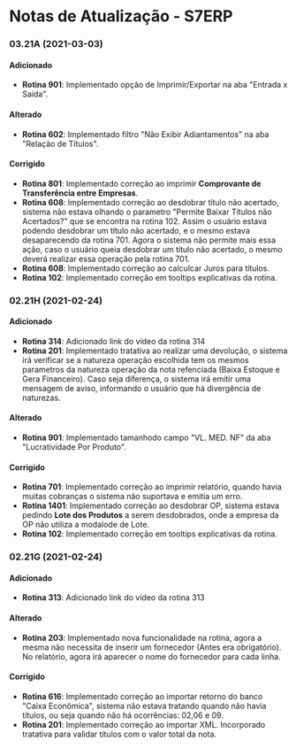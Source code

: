 # Notas de Atualização - S7ERP

### 03.21A (2021-03-03)

#### Adicionado

* **Rotina 901**: Implementado opção de Imprimir/Exportar na aba "Entrada x Saida".

#### Alterado

* **Rotina 602**: Implementado filtro "Não Exibir Adiantamentos" na aba "Relação de Títulos".

#### Corrigido

* **Rotina 801**: Implementado correção ao imprimir **Comprovante de Transferência entre Empresas**.
* **Rotina 608**: Implementado correção ao desdobrar título não acertado, sistema não estava olhando o parametro "Permite Baixar Títulos não Acertados?" que se encontra na rotina 102. Assim o usuário estava podendo desdobrar um título não acertado, e o mesmo estava desaparecendo da rotina 701. Agora o sistema não permite mais essa ação, caso o usuário queia desdobrar um título não acertado, o mesmo deverá realizar essa operação pela rotina 701.
* **Rotina 608**: Implementado correção ao calculcar Juros para títulos.
* **Rotina 102**: Implementado correção em tooltips explicativas da rotina.

### 02.21H (2021-02-24)

#### Adicionado

* **Rotina 314**: Adicionado link do vídeo da rotina 314
* **Rotina 201**: Implementado tratativa ao realizar uma devolução, o sistema irá verificar se a natureza operação escolhida tem os mesmos parametros da natureza operação da nota refenciada (Baixa Estoque e Gera Financeiro). Caso seja diferença, o sistema irá emitir uma mensagem de aviso, informando o usuário que há divergência de naturezas.

#### Alterado

* **Rotina 901**: Implementado tamanhodo campo "VL. MED. NF" da aba "Lucratividade Por Produto".

#### Corrigido

* **Rotina 701**: Implementado correção ao imprimir relatório, quando havia muitas cobranças o sistema não suportava e emitia um erro.
* **Rotina 1401**: Implementado correção ao desdobrar OP, sistema estava pedindo **Lote dos Produtos** a serem desdobrados, onde a empresa da OP não utiliza a modalode de Lote.
* **Rotina 102**: Implementado correção em tooltips explicativas da rotina.

### 02.21G (2021-02-24)

#### Adicionado

* **Rotina 313**: Adicionado link do vídeo da rotina 313

#### Alterado

* **Rotina 203**: Implementado nova funcionalidade na rotina, agora a mesma não necessita de inserir um fornecedor (Antes era obrigatório). No relatório, agora irá aparecer o nome do fornecedor para cada linha.

#### Corrigido

* **Rotina 616**: Implementado correção ao importar retorno do banco "Caixa Econômica", sistema não estava tratando quando não havia títulos, ou seja quando não há ocorrências: 02,06 e 09.
* **Rotina 201**: Implementado correção ao importar XML. Incorporado tratativa para validar títulos com o valor total da nota.
